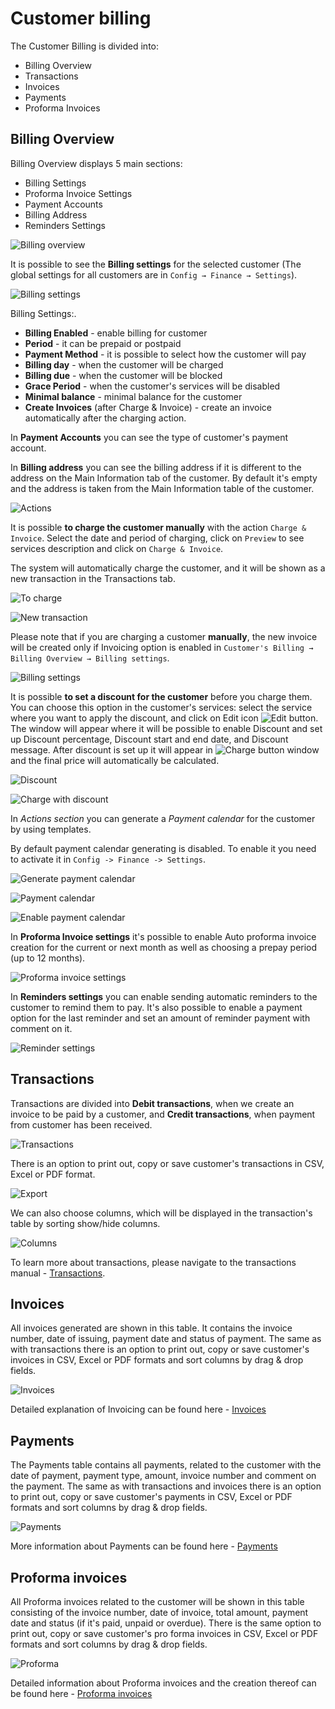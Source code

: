 Customer billing
==========

The Customer Billing is divided into:
* Billing Overview
* Transactions
* Invoices
* Payments
* Proforma Invoices


## Billing Overview

Billing Overview displays 5 main sections:
* Billing Settings
* Proforma Invoice Settings
* Payment Accounts
* Billing Address
* Reminders Settings

![Billing overview](billing_overview.png)

It is possible to see the **Billing settings** for the selected customer (The global settings for all customers are in `Config → Finance → Settings`).

![Billing settings](billing_settings.png)

Billing Settings:.
* **Billing Enabled** - enable billing for customer
* **Period** - it can be prepaid or postpaid
* **Payment Method** - it is possible to select how the customer will pay
* **Billing day** - when the customer will be charged
* **Billing due** - when the customer will be blocked
* **Grace Period** - when the customer's services will be disabled
* **Minimal balance** - minimal balance for the customer
* **Create Invoices** (after Charge & Invoice) - create an invoice automatically after the charging action.


In **Payment Accounts** you can see the type of customer's payment account.

In **Billing address** you can see the billing address if it is different to the address on the Main Information tab of the customer. By default it's empty and the address is taken from the Main Information table of the customer.

![Actions](actions.png)


It is possible **to charge the customer manually** with the action `Charge & Invoice`.
Select the date and period of charging, click on `Preview` to see services description and click on `Charge & Invoice`.

The system will automatically charge the customer, and it will be shown as a new transaction in the Transactions tab.

![To charge](charge.png)

![New transaction](new_transaction.png)


Please note that if you are charging a customer **manually**, the new invoice will be created only if Invoicing option is enabled in `Customer's Billing → Billing Overview → Billing settings`.

![Billing settings](global_billing_settings.png)


It is possible **to set a discount for the customer** before you charge them. You can choose this option in the customer's services: select the service where you want to apply the discount, and click on Edit icon <icon class="image-icon">![Edit button](edit_button.png)</icon>. The window will appear where  it will be possible to enable Discount and set up Discount percentage, Discount start and end date, and Discount message. After discount is set up it will appear in <icon class="image-icon">![Charge button](charge_button.png)</icon> window and the final price will automatically be calculated.


![Discount](edit_service.png)

![Charge with discount](charge_with_discount.png)


In *Actions section* you can generate a *Payment calendar* for the customer by using templates.

By default payment calendar generating is disabled. To enable it you need to activate it in `Config -> Finance -> Settings`.

![Generate payment calendar](generate_payment_calendar.png)

![Payment calendar](payment_calendar.png)

![Enable payment calendar](enable_payment_calendar.png)

In **Proforma Invoice settings** it's possible to enable Auto proforma invoice creation for the current or next month as well as choosing a prepay period (up to 12 months).

![Proforma invoice settings](proforma_invoice_settings.png)


In **Reminders settings** you can enable sending automatic reminders to the customer to remind them to pay. It's also possible to enable a payment option for the last reminder and set an amount of reminder payment with comment on it.

![Reminder settings](reminders_settings.png)



## Transactions

Transactions are divided into **Debit transactions**, when we create an invoice to be paid by a customer, and **Credit transactions**, when payment from customer has been received.

![Transactions](transactions.png)


There is an option to print out, copy or save customer's transactions  in CSV, Excel or PDF format.

![Export](export.png)


We can also choose columns, which will be displayed in the transaction's table by sorting show/hide columns.

![Columns](columns.png)

To learn more about transactions, please navigate to the transactions manual - [Transactions](finance/transactions/transactions.md).


## Invoices

All invoices generated are shown in this table. It contains the invoice number, date of issuing, payment date and status of payment. The same as with transactions there is an option to print out, copy or save customer's invoices in CSV, Excel or PDF formats and sort columns by drag & drop fields.

![Invoices](invoices.png)

Detailed explanation of Invoicing can be found here -  [Invoices](finance/invoices/invoices.md)


## Payments

The Payments table contains all payments, related to the customer with the date of payment, payment type, amount, invoice number and comment on the payment. The same as with transactions and invoices there is an option to print out, copy or save customer's payments in CSV, Excel or PDF formats and sort columns by drag & drop fields.

![Payments](payments.png)

More information about Payments can be found here -  [Payments](finance/payments/payments.md)


## Proforma invoices

All Proforma invoices related to the customer will be shown in this table consisting of the invoice number, date of invoice, total amount, payment date and status (if it's paid, unpaid or overdue).
There is the same option to print out, copy or save customer's pro forma invoices in CSV, Excel or PDF formats and sort columns by drag & drop fields.

![Proforma](proforma.png)

Detailed information about Proforma invoices and the creation thereof  can be found here - [Proforma invoices](finance/proforma_invoices/proforma_invoices.md)
